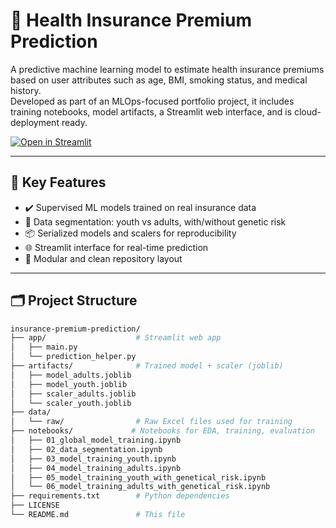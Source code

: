 # 🧠 Health Insurance Premium Prediction

A predictive machine learning model to estimate health insurance premiums based on user attributes such as age, BMI, smoking status, and medical history.  
Developed as part of an MLOps-focused portfolio project, it includes training notebooks, model artifacts, a Streamlit web interface, and is cloud-deployment ready.

[![Open in Streamlit](https://static.streamlit.io/badges/streamlit_badge_black_white.svg)](https://insurance-cost-predictor.streamlit.app/)

---

## 🚀 Key Features

- ✔️ Supervised ML models trained on real insurance data
- 🧪 Data segmentation: youth vs adults, with/without genetic risk
- 📦 Serialized models and scalers for reproducibility
- 🌐 Streamlit interface for real-time prediction
- 📁 Modular and clean repository layout

---

## 🗂️ Project Structure

```bash
insurance-premium-prediction/
├── app/                    # Streamlit web app
│   ├── main.py
│   └── prediction_helper.py
├── artifacts/              # Trained model + scaler (joblib)
│   ├── model_adults.joblib
│   ├── model_youth.joblib
│   ├── scaler_adults.joblib
│   └── scaler_youth.joblib
├── data/
│   └── raw/                # Raw Excel files used for training
├── notebooks/             # Notebooks for EDA, training, evaluation
│   ├── 01_global_model_training.ipynb
│   ├── 02_data_segmentation.ipynb
│   ├── 03_model_training_youth.ipynb
│   ├── 04_model_training_adults.ipynb
│   ├── 05_model_training_youth_with_genetical_risk.ipynb
│   └── 06_model_training_adults_with_genetical_risk.ipynb
├── requirements.txt        # Python dependencies
├── LICENSE
└── README.md               # This file

